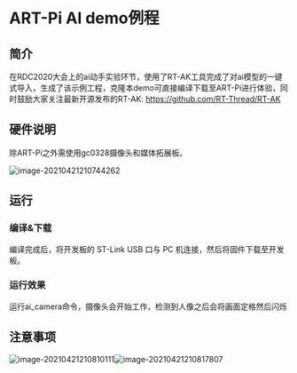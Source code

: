 # ART-Pi AI demo例程

## 简介

在RDC2020大会上的ai动手实验环节，使用了RT-AK工具完成了对ai模型的一键式导入，生成了该示例工程，克隆本demo可直接编译下载至ART-Pi进行体验，同时鼓励大家关注最新开源发布的RT-AK:  https://github.com/RT-Thread/RT-AK

## 硬件说明
除ART-Pi之外需使用gc0328摄像头和媒体拓展板。

![image-20210421210744262](D:\RT-ThreadStudio\workspace\art-pi-final\ART-Pi-AI-Demo\pic\image-20210421210744262.png)

## 运行
### 编译&下载

编译完成后，将开发板的 ST-Link USB 口与 PC 机连接，然后将固件下载至开发板。

### 运行效果

运行ai_camera命令，摄像头会开始工作，检测到人像之后会将画面定格然后闪烁

## 注意事项

![image-20210421210810111](D:\RT-ThreadStudio\workspace\art-pi-final\ART-Pi-AI-Demo\pic\image-20210421210810111.png)![image-20210421210817807](D:\RT-ThreadStudio\workspace\art-pi-final\ART-Pi-AI-Demo\pic\image-20210421210817807.png)

